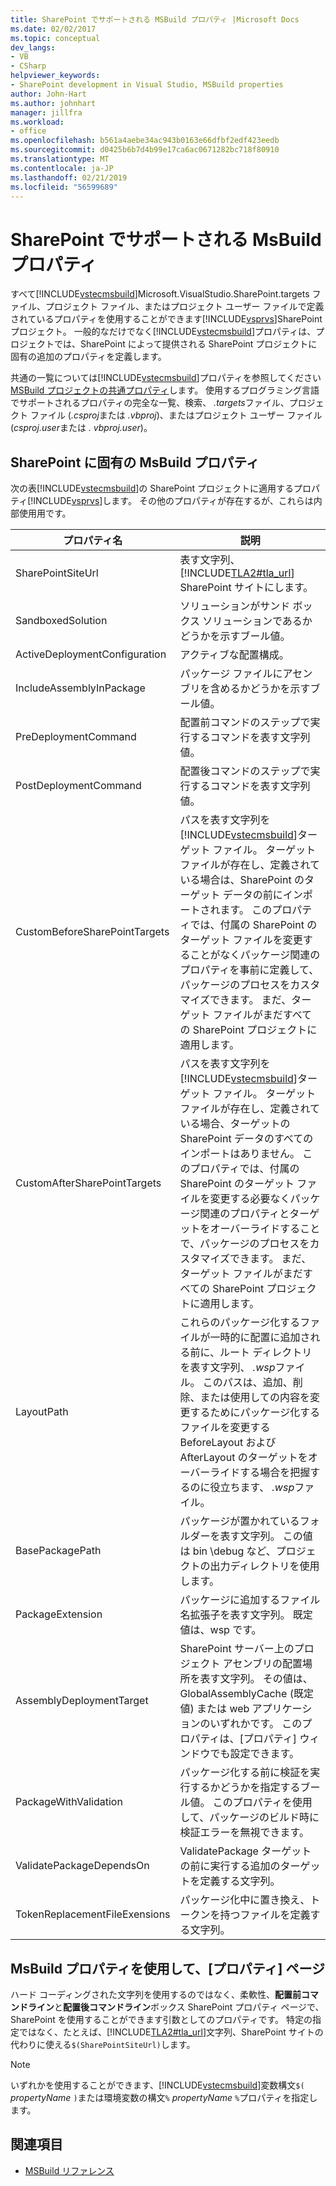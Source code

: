 ```yaml
---
title: SharePoint でサポートされる MSBuild プロパティ |Microsoft Docs
ms.date: 02/02/2017
ms.topic: conceptual
dev_langs:
- VB
- CSharp
helpviewer_keywords:
- SharePoint development in Visual Studio, MSBuild properties
author: John-Hart
ms.author: johnhart
manager: jillfra
ms.workload:
- office
ms.openlocfilehash: b561a4aebe34ac943b0163e66dfbf2edf423eedb
ms.sourcegitcommit: d0425b6b7d4b99e17ca6ac0671282bc718f80910
ms.translationtype: MT
ms.contentlocale: ja-JP
ms.lasthandoff: 02/21/2019
ms.locfileid: "56599689"
---
```

# <a name="msbuild-properties-supported-by-sharepoint"></a>SharePoint でサポートされる MsBuild プロパティ
  すべて[!INCLUDE[vstecmsbuild](../sharepoint/includes/vstecmsbuild-md.md)]Microsoft.VisualStudio.SharePoint.targets ファイル、プロジェクト ファイル、またはプロジェクト ユーザー ファイルで定義されているプロパティを使用することができます[!INCLUDE[vsprvs](../sharepoint/includes/vsprvs-md.md)]SharePoint プロジェクト。 一般的なだけでなく[!INCLUDE[vstecmsbuild](../sharepoint/includes/vstecmsbuild-md.md)]プロパティは、プロジェクトでは、SharePoint によって提供される SharePoint プロジェクトに固有の追加のプロパティを定義します。

 共通の一覧については[!INCLUDE[vstecmsbuild](../sharepoint/includes/vstecmsbuild-md.md)]プロパティを参照してください[MSBuild プロジェクトの共通プロパティ](http://go.microsoft.com/fwlink/?LinkID=168687)します。 使用するプログラミング言語でサポートされるプロパティの完全な一覧、検索、 *.targets*ファイル、プロジェクト ファイル (*.csproj*または *.vbproj*)、またはプロジェクト ユーザー ファイル (*csproj.user*または *. vbproj.user*)。

## <a name="msbuild-properties-specific-to-sharepoint"></a>SharePoint に固有の MsBuild プロパティ
 次の表[!INCLUDE[vstecmsbuild](../sharepoint/includes/vstecmsbuild-md.md)]の SharePoint プロジェクトに適用するプロパティ[!INCLUDE[vsprvs](../sharepoint/includes/vsprvs-md.md)]します。 その他のプロパティが存在するが、これらは内部使用用です。

|プロパティ名|説明|
|-------------------|-----------------|
|SharePointSiteUrl|表す文字列、 [!INCLUDE[TLA2#tla_url](../sharepoint/includes/tla2sharptla-url-md.md)] SharePoint サイトにします。|
|SandboxedSolution|ソリューションがサンド ボックス ソリューションであるかどうかを示すブール値。|
|ActiveDeploymentConfiguration|アクティブな配置構成。|
|IncludeAssemblyInPackage|パッケージ ファイルにアセンブリを含めるかどうかを示すブール値。|
|PreDeploymentCommand|配置前コマンドのステップで実行するコマンドを表す文字列値。|
|PostDeploymentCommand|配置後コマンドのステップで実行するコマンドを表す文字列値。|
|CustomBeforeSharePointTargets|パスを表す文字列を[!INCLUDE[vstecmsbuild](../sharepoint/includes/vstecmsbuild-md.md)]ターゲット ファイル。 ターゲット ファイルが存在し、定義されている場合は、SharePoint のターゲット データの前にインポートされます。 このプロパティでは、付属の SharePoint のターゲット ファイルを変更することがなくパッケージ関連のプロパティを事前に定義して、パッケージのプロセスをカスタマイズできます。 まだ、ターゲット ファイルがまだすべての SharePoint プロジェクトに適用します。|
|CustomAfterSharePointTargets|パスを表す文字列を[!INCLUDE[vstecmsbuild](../sharepoint/includes/vstecmsbuild-md.md)]ターゲット ファイル。 ターゲット ファイルが存在し、定義されている場合、ターゲットの SharePoint データのすべてのインポートはありません。 このプロパティでは、付属の SharePoint のターゲット ファイルを変更する必要なくパッケージ関連のプロパティとターゲットをオーバーライドすることで、パッケージのプロセスをカスタマイズできます。 まだ、ターゲット ファイルがまだすべての SharePoint プロジェクトに適用します。|
|LayoutPath|これらのパッケージ化するファイルが一時的に配置に追加される前に、ルート ディレクトリを表す文字列、 *.wsp*ファイル。 このパスは、追加、削除、または使用しての内容を変更するためにパッケージ化するファイルを変更する BeforeLayout および AfterLayout のターゲットをオーバーライドする場合を把握するのに役立ちます、 *.wsp*ファイル。|
|BasePackagePath|パッケージが置かれているフォルダーを表す文字列。 この値は bin \debug など、プロジェクトの出力ディレクトリを使用します。|
|PackageExtension|パッケージに追加するファイル名拡張子を表す文字列。 既定値は、wsp です。|
|AssemblyDeploymentTarget|SharePoint サーバー上のプロジェクト アセンブリの配置場所を表す文字列。 その値は、GlobalAssemblyCache (既定値) または web アプリケーションのいずれかです。 このプロパティは、[プロパティ] ウィンドウでも設定できます。|
|PackageWithValidation|パッケージ化する前に検証を実行するかどうかを指定するブール値。 このプロパティを使用して、パッケージのビルド時に検証エラーを無視できます。|
|ValidatePackageDependsOn|ValidatePackage ターゲットの前に実行する追加のターゲットを定義する文字列。|
|TokenReplacementFileExensions|パッケージ化中に置き換え、トークンを持つファイルを定義する文字列。|

## <a name="use-msbuild-properties-in-the-properties-page"></a>MsBuild プロパティを使用して、[プロパティ] ページ
 ハード コーディングされた文字列を使用するのではなく、柔軟性、**配置前コマンドライン**と**配置後コマンドライン**ボックス SharePoint プロパティ ページで、SharePoint を使用することができます引数としてのプロパティです。 特定の指定ではなく、たとえば、[!INCLUDE[TLA2#tla_url](../sharepoint/includes/tla2sharptla-url-md.md)]文字列、SharePoint サイトの代わりに使える`$(SharePointSiteUrl)`します。

> [!NOTE]
>  いずれかを使用することができます、[!INCLUDE[vstecmsbuild](../sharepoint/includes/vstecmsbuild-md.md)]変数構文`$(` *propertyName* `)`または環境変数の構文`%` *propertyName* `%`プロパティを指定します。

## <a name="see-also"></a>関連項目

- [MSBuild リファレンス](../msbuild/msbuild-reference.md)